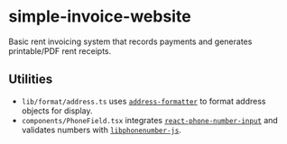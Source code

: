 # simple-invoice-website

Basic rent invoicing system that records payments and generates printable/PDF rent receipts.

## Utilities

- `lib/format/address.ts` uses [`address-formatter`](https://www.npmjs.com/package/address-formatter) to format address objects for display.
- `components/PhoneField.tsx` integrates [`react-phone-number-input`](https://github.com/catamphetamine/react-phone-number-input) and validates numbers with [`libphonenumber-js`](https://github.com/catamphetamine/libphonenumber-js).
